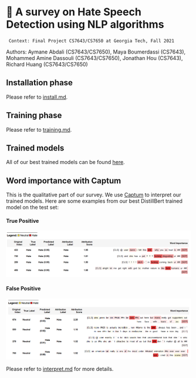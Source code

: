 # 🤬 A survey on Hate Speech Detection using NLP algorithms 
     Context: Final Project CS7643/CS7650 at Georgia Tech, Fall 2021

Authors: Aymane Abdali (CS7643/CS7650), Maya Boumerdassi (CS7643), Mohammed Amine Dassouli (CS7643/CS7650), Jonathan Hou (CS7643), Richard Huang (CS7643/CS7650)

## Installation phase

Please refer to [install.md](docs/install.md).

## Training phase

Please refer to [training.md](docs/training.md).

## Trained models

All of our best trained models can be found [here](https://1drv.ms/u/s!Ak4YJhU8zi9qrzdQT5BFOXCfVQ3A?e=xJPiJm).

## Word importance with Captum

This is the qualitative part of our survey. We use [Captum](https://captum.ai/) to interpret our trained models. Here are some examples from our best DistillBert trained model on the test set:

#### True Positive

![DistillBert_TP](docs/assets/DistillBert_TP.png)

#### False Positive

![DistillBert_FP](docs/assets/DistillBert_FP.png)

Please refer to [interpret.md](docs/interpret.md) for more details.
